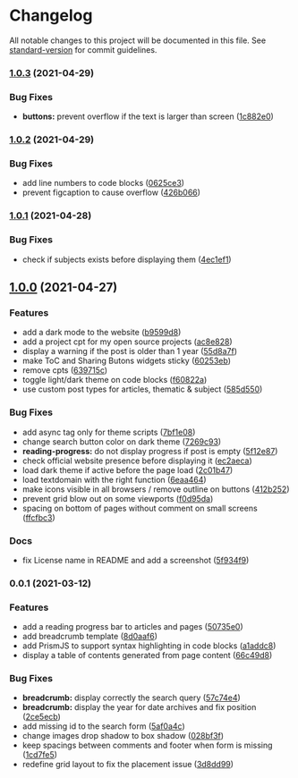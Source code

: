 # Changelog

All notable changes to this project will be documented in this file. See [standard-version](https://github.com/conventional-changelog/standard-version) for commit guidelines.

### [1.0.3](https://github.com/ArmandPhilippot/armandphilippot.com/compare/v1.0.2...v1.0.3) (2021-04-29)


### Bug Fixes

* **buttons:** prevent overflow if the text is larger than screen ([1c882e0](https://github.com/ArmandPhilippot/armandphilippot.com/commit/1c882e00811ff5ee187e28948f11be1c185cc1b8))

### [1.0.2](https://github.com/ArmandPhilippot/armandphilippot.com/compare/v1.0.1...v1.0.2) (2021-04-29)


### Bug Fixes

* add line numbers to code blocks ([0625ce3](https://github.com/ArmandPhilippot/armandphilippot.com/commit/0625ce37fd0e617c443e61b48af28e2d90b0855f))
* prevent figcaption to cause overflow ([426b066](https://github.com/ArmandPhilippot/armandphilippot.com/commit/426b066b3028ad747532f4a31b87125d31e91314))

### [1.0.1](https://github.com/ArmandPhilippot/armandphilippot.com/compare/v1.0.0...v1.0.1) (2021-04-28)


### Bug Fixes

* check if subjects exists before displaying them ([4ec1ef1](https://github.com/ArmandPhilippot/armandphilippot.com/commit/4ec1ef186789e635fa130e6299d382aaaf5397ca))

## [1.0.0](https://github.com/ArmandPhilippot/armandphilippot.com/compare/v0.0.1...v1.0.0) (2021-04-27)


### Features

* add a dark mode to the website ([b9599d8](https://github.com/ArmandPhilippot/armandphilippot.com/commit/b9599d898c52dc16cc9b617d942f484aef870fea))
* add a project cpt for my open source projects ([ac8e828](https://github.com/ArmandPhilippot/armandphilippot.com/commit/ac8e82850a0f57fba1c829b4d210cebd57d8991c))
* display a warning if the post is older than 1 year ([55d8a7f](https://github.com/ArmandPhilippot/armandphilippot.com/commit/55d8a7fba9f88ce14fef0fa9f1b89112dbcf7904))
* make ToC and Sharing Butons widgets sticky ([60253eb](https://github.com/ArmandPhilippot/armandphilippot.com/commit/60253eb95ab58f2530c01761c2a5076f83d4d764))
* remove cpts ([639715c](https://github.com/ArmandPhilippot/armandphilippot.com/commit/639715c0a12dc3cb90b3ad524a84990f614e95b3))
* toggle light/dark theme on code blocks ([f60822a](https://github.com/ArmandPhilippot/armandphilippot.com/commit/f60822ab6689e1eb8a5a54daa2e43a3ebad5de15))
* use custom post types for articles, thematic & subject ([585d550](https://github.com/ArmandPhilippot/armandphilippot.com/commit/585d550fba4db85fe5e8859cc5ba680bbdd7535d))


### Bug Fixes

* add async tag only for theme scripts ([7bf1e08](https://github.com/ArmandPhilippot/armandphilippot.com/commit/7bf1e08d92cde3231defc504a435465e99a1ce59))
* change search button color on dark theme ([7269c93](https://github.com/ArmandPhilippot/armandphilippot.com/commit/7269c939be7e8d28238e42dab89b73899c54b9a7))
* **reading-progress:** do not display progress if post is empty ([5f12e87](https://github.com/ArmandPhilippot/armandphilippot.com/commit/5f12e8705d48f6cb5adf79eddafd621b7fb76b1e))
* check official website presence before displaying it ([ec2aeca](https://github.com/ArmandPhilippot/armandphilippot.com/commit/ec2aeca4493466b59f64bdc6495069d5f7f054a9))
* load dark theme if active before the page load ([2c01b47](https://github.com/ArmandPhilippot/armandphilippot.com/commit/2c01b4760d5b383d38427d62e88861280dee3638))
* load textdomain with the right function ([6eaa464](https://github.com/ArmandPhilippot/armandphilippot.com/commit/6eaa464f5b295b4a5dd929688a307e5ebec50148))
* make icons visible in all browsers / remove outline on buttons ([412b252](https://github.com/ArmandPhilippot/armandphilippot.com/commit/412b2520a0afbb54edd1d5c8b9d959655420f908))
* prevent grid blow out on some viewports ([f0d95da](https://github.com/ArmandPhilippot/armandphilippot.com/commit/f0d95da8251f7d38486c4bcdfcbaeca8d9d69482))
* spacing on bottom of pages without comment on small screens ([ffcfbc3](https://github.com/ArmandPhilippot/armandphilippot.com/commit/ffcfbc3a0ad011fd34dc90162618b9a4471aa7b1))


### Docs

* fix License name in README and add a screenshot ([5f934f9](https://github.com/ArmandPhilippot/armandphilippot.com/commit/5f934f91f97afaa6046ec5d55e1677354e2389f5))

### 0.0.1 (2021-03-12)


### Features

* add a reading progress bar to articles and pages ([50735e0](https://github.com/ArmandPhilippot/armandphilippot.com/commit/50735e00c31bea95d021e4f12a3124e231a3719d))
* add breadcrumb template ([8d0aaf6](https://github.com/ArmandPhilippot/armandphilippot.com/commit/8d0aaf6e4a71d3f2e3eeb1e6be6a481967174f11))
* add PrismJS to support syntax highlighting in code blocks ([a1addc8](https://github.com/ArmandPhilippot/armandphilippot.com/commit/a1addc88dcf055d7dfdfe912c81e0c3551224f9e))
* display a table of contents generated from page content ([66c49d8](https://github.com/ArmandPhilippot/armandphilippot.com/commit/66c49d877ef61e7b060d306f637c3d7010a110f5))


### Bug Fixes

* **breadcrumb:** display correctly the search query ([57c74e4](https://github.com/ArmandPhilippot/armandphilippot.com/commit/57c74e46fec7869ea224fe7d47fab3a812f56aa4))
* **breadcrumb:** display the year for date archives and fix position ([2ce5ecb](https://github.com/ArmandPhilippot/armandphilippot.com/commit/2ce5ecb9fb27f2e6f20ddf420a635f4ee19ab0c6))
* add missing id to the search form ([5af0a4c](https://github.com/ArmandPhilippot/armandphilippot.com/commit/5af0a4cfad54fd7833658e8fdf4f4c2362203aa8))
* change images drop shadow to box shadow ([028bf3f](https://github.com/ArmandPhilippot/armandphilippot.com/commit/028bf3f278557c3d2bd4470e04c2fe3f03f6332b))
* keep spacings between comments and footer when form is missing ([1cd7fe5](https://github.com/ArmandPhilippot/armandphilippot.com/commit/1cd7fe54ad4b2cf97a293c5062d763b9d11941b3))
* redefine grid layout to fix the placement issue ([3d8dd99](https://github.com/ArmandPhilippot/armandphilippot.com/commit/3d8dd99116227fdf3eb5012aabaf6a2be2fa8a18))
